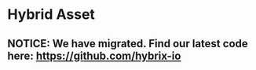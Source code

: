 # Hybrid Asset

## NOTICE: We have migrated. Find our latest code here: https://github.com/hybrix-io
